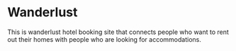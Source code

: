 # Wanderlust
This is wanderlust hotel booking site that connects people who want to rent out their homes with people who are looking for accommodations.
